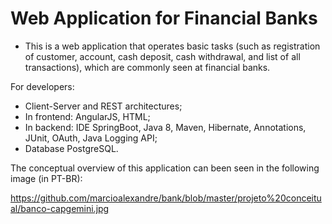 # Web Application for Financial Banks

- This is a web application that operates basic tasks (such as registration of customer, account, cash deposit, cash withdrawal, and list of all transactions), which are commonly seen at financial banks.

For developers:
- Client-Server and REST architectures;
- In frontend: AngularJS, HTML;
- In backend: IDE SpringBoot, Java 8, Maven, Hibernate, Annotations, JUnit, OAuth, Java Logging API;
- Database PostgreSQL.

The conceptual overview of this application can been seen in the following image (in PT-BR):

https://github.com/marcioalexandre/bank/blob/master/projeto%20conceitual/banco-capgemini.jpg
